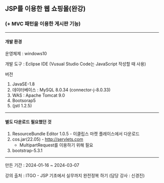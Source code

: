 ## JSP를 이용한 웹 쇼핑몰(완강)
### (+ MVC 패턴을 이용한 게시판 기능)
---
#### 개발 환경
운영체제 : windows10

개발 도구 : Eclipse IDE (Vusual Studio Code는 JavaScript 작성할 때 사용)

버전

1. JavaSE-1.8
2. 데이터베이스 : MySQL 8.0.34 (connector-j-8.0.33)
3. WAS : Apache Tomcat 9.0
4. Bootsorap5
5. (jstl 1.2.5)
---
#### 별도 다운로드 필요했던 것

1. ResourceBundle Editor 1.0.5 - 이클립스 마켓 플레이스에서 다운로드
2. cos.jar(22.05) - http://servlets.com
    * MultipartRequest를 이용하기 위해 필요
3. bootstrap-5.3.1
---
만든 기간 : 2024-01-16 ~ 2024-03-07

강의 출처 : ITGO - JSP 기초에서 실무까지 완전정복 하기 (담당 강사 : 신경진)
